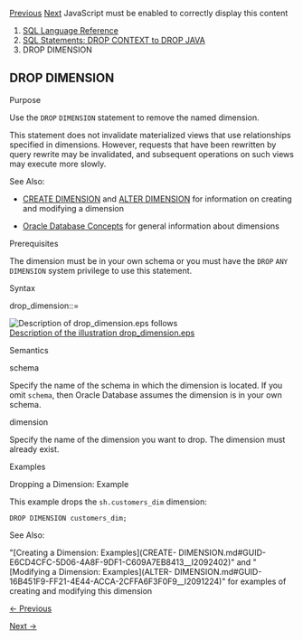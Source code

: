 [Previous](DROP-DATABASE-LINK.md) [Next](DROP-DIRECTORY.md) JavaScript
must be enabled to correctly display this content

  1. [SQL Language Reference ](index.md)
  2. [ SQL Statements: DROP CONTEXT to DROP JAVA](SQL-Statements-DROP-CONTEXT-to-DROP-JAVA.md)
  3. DROP DIMENSION 

## DROP DIMENSION

Purpose

Use the `DROP` `DIMENSION` statement to remove the named dimension.

This statement does not invalidate materialized views that use relationships
specified in dimensions. However, requests that have been rewritten by query
rewrite may be invalidated, and subsequent operations on such views may
execute more slowly.

See Also:

  * [CREATE DIMENSION](CREATE-DIMENSION.md#GUID-E6CD4CFC-5D06-4A8F-9DF1-C609A7EB8413) and [ALTER DIMENSION](ALTER-DIMENSION.md#GUID-16B451F9-FF21-4E44-ACCA-2CFFA6F3F0F9) for information on creating and modifying a dimension 

  * [Oracle Database Concepts](/pls/topic/lookup?ctx=en/database/oracle/oracle-database/23/sqlrf&id=CNCPT511) for general information about dimensions 

Prerequisites

The dimension must be in your own schema or you must have the `DROP` `ANY`
`DIMENSION` system privilege to use this statement.

Syntax

drop_dimension::=

![Description of drop_dimension.eps
follows](https://docs.oracle.com/en/database/oracle/oracle-database/23/sqlrf/img/drop_dimension.gif)  
[Description of the illustration
drop_dimension.eps](img_text/drop_dimension.md)

Semantics

schema

Specify the name of the schema in which the dimension is located. If you omit
`schema`, then Oracle Database assumes the dimension is in your own schema.

dimension

Specify the name of the dimension you want to drop. The dimension must already
exist.

Examples

Dropping a Dimension: Example

This example drops the `sh.customers_dim` dimension:

    
    
    DROP DIMENSION customers_dim;

See Also:

"[Creating a Dimension: Examples](CREATE-
DIMENSION.md#GUID-E6CD4CFC-5D06-4A8F-9DF1-C609A7EB8413__I2092402)" and
"[Modifying a Dimension: Examples](ALTER-
DIMENSION.md#GUID-16B451F9-FF21-4E44-ACCA-2CFFA6F3F0F9__I2091224)" for
examples of creating and modifying this dimension


[← Previous](DROP-DATABASE-LINK.md)

[Next →](DROP-DIRECTORY.md)
